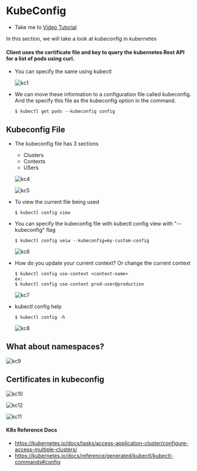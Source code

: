 # KubeConfig 
  - Take me to [Video Tutorial](https://kodekloud.com/topic/kubeconfig/)

In this section, we will take a look at kubeconfig in kubernetes


#### Client uses the certificate file and key to query the kubernetes Rest API for a list of pods using curl.
- You can specify the same using kubectl

  ![kc1](kc1.PNG)
  
- We can move these information to a configuration file called kubeconfig. And the specify this file as the kubeconfig option in the command.
  ```
  $ kubectl get pods --kubeconfig config
  ```
  
## Kubeconfig File
- The kubeconfig file has 3 sections
  - Clusters
  - Contexts
  - USers
  
  ![kc4](kc4.PNG)
  
  ![kc5](kc5.PNG)
  
- To view the current file being used
  ```
  $ kubectl config view
  ```
- You can specify the kubeconfig file with kubectl config view with "--kubeconfig" flag
  ```
  $ kubectl config veiw --kubeconfig=my-custom-config
  ```
  
  ![kc6](kc6.PNG)
  
- How do you update your current context? Or change the current context
  ```
  $ kubectl config use-context <context-name>
  ex: 
  $ kubectl config use-context prod-user@production
  ```
  
  ![kc7](kc7.PNG)
  
- kubectl config help
  ```
  $ kubectl config -h
  ```
  
  ![kc8](kc8.PNG)
  
## What about namespaces?

  ![kc9](kc9.PNG)
 
## Certificates in kubeconfig

  ![kc10](kc10.PNG)
 
  ![kc12](kc12.PNG)
  
  ![kc11](kc11.PNG)
 
#### K8s Reference Docs
- https://kubernetes.io/docs/tasks/access-application-cluster/configure-access-multiple-clusters/
- https://kubernetes.io/docs/reference/generated/kubectl/kubectl-commands#config
